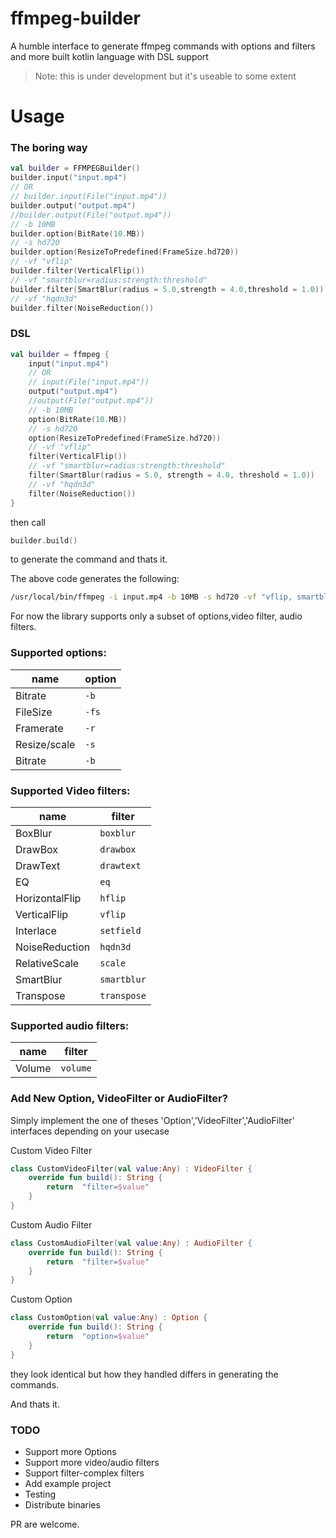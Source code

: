 
# ffmpeg-builder
A humble interface to generate ffmpeg commands with options and filters and more built kotlin language with DSL support
> Note: this is under development but it's useable to some extent
# Usage

### The boring way
```kotlin
val builder = FFMPEGBuilder()
builder.input("input.mp4")
// OR
// builder.input(File("input.mp4"))
builder.output("output.mp4")
//builder.output(File("output.mp4"))
// -b 10MB
builder.option(BitRate(10.MB))
// -s hd720
builder.option(ResizeToPredefined(FrameSize.hd720))
// -vf "vflip"
builder.filter(VerticalFlip())
// -vf "smartblur=radius:strength:threshold"
builder.filter(SmartBlur(radius = 5.0,strength = 4.0,threshold = 1.0))
// -vf "hqdn3d"
builder.filter(NoiseReduction())
```
### DSL

```kotlin
val builder = ffmpeg {
    input("input.mp4")
    // OR
    // input(File("input.mp4"))
    output("output.mp4")
    //output(File("output.mp4"))
    // -b 10MB
    option(BitRate(10.MB))
    // -s hd720
    option(ResizeToPredefined(FrameSize.hd720))
    // -vf "vflip"
    filter(VerticalFlip())
    // -vf "smartblur=radius:strength:threshold"
    filter(SmartBlur(radius = 5.0, strength = 4.0, threshold = 1.0))
    // -vf "hqdn3d"
    filter(NoiseReduction())
}
```

then call
```kotlin
builder.build()
```
to generate the command and thats it.

The above code generates the following:

```bash
/usr/local/bin/ffmpeg -i input.mp4 -b 10MB -s hd720 -vf "vflip, smartblur=5.0:4.0:1.0, hqdn3d" output.mp4
```

For now the library supports only a subset of options,video filter, audio filters.

### Supported options:

| name | option |
|--|--|
| Bitrate | `-b` |
| FileSize | `-fs` |
| Framerate | `-r` |
| Resize/scale | `-s` |
| Bitrate | `-b` |

### Supported Video filters:
| name | filter |
|--|--|
| BoxBlur | `boxblur` |
| DrawBox | `drawbox` |
| DrawText | `drawtext` |
| EQ | `eq` |
| HorizontalFlip | `hflip` |
| VerticalFlip | `vflip` |
| Interlace | `setfield` |
| NoiseReduction | `hqdn3d` |
|RelativeScale| `scale`|
|SmartBlur| `smartblur`|
|Transpose| `transpose` | 

### Supported audio filters:

| name | filter |
|--|--|
| Volume | `volume` |


### Add New Option, VideoFilter or AudioFilter?
Simply implement the one of theses 'Option','VideoFilter','AudioFilter' interfaces depending on your usecase

Custom Video Filter
``` kotlin
class CustomVideoFilter(val value:Any) : VideoFilter {
    override fun build(): String {
        return  "filter=$value"
    }
}
```
Custom Audio Filter
``` kotlin
class CustomAudioFilter(val value:Any) : AudioFilter {
    override fun build(): String {
        return  "filter=$value"
    }
}
```
Custom Option
``` kotlin
class CustomOption(val value:Any) : Option {
    override fun build(): String {
        return  "option=$value"
    }
}
```
they look identical but how they handled differs in generating the commands.

And thats it.
### TODO

 - Support more Options
 - Support more video/audio filters
 - Support filter-complex filters
 - Add example project
 - Testing
 - Distribute binaries


PR are welcome. 

